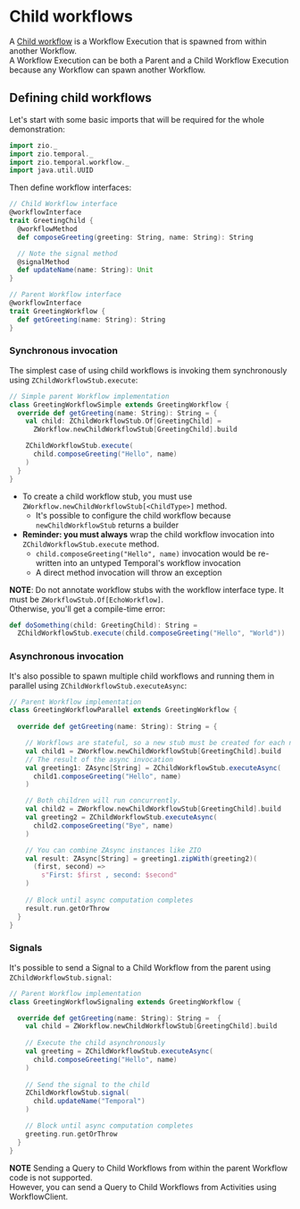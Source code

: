 # Child workflows
A [Child workflow](https://docs.temporal.io/workflows#child-workflow) is a Workflow Execution that is spawned from within another Workflow.  
A Workflow Execution can be both a Parent and a Child Workflow Execution because any Workflow can spawn another Workflow.  

## Defining child workflows

Let's start with some basic imports that will be required for the whole demonstration:

```scala mdoc:silent
import zio._
import zio.temporal._
import zio.temporal.workflow._
import java.util.UUID
```

Then define workflow interfaces:

```scala mdoc:silent
// Child Workflow interface
@workflowInterface
trait GreetingChild {
  @workflowMethod
  def composeGreeting(greeting: String, name: String): String

  // Note the signal method
  @signalMethod
  def updateName(name: String): Unit
}

// Parent Workflow interface
@workflowInterface
trait GreetingWorkflow {
  def getGreeting(name: String): String
}
```

### Synchronous invocation

The simplest case of using child workflows is invoking them synchronously using `ZChildWorkflowStub.execute`:
```scala mdoc:silent
// Simple parent Workflow implementation
class GreetingWorkflowSimple extends GreetingWorkflow {
  override def getGreeting(name: String): String = {
    val child: ZChildWorkflowStub.Of[GreetingChild] = 
      ZWorkflow.newChildWorkflowStub[GreetingChild].build

    ZChildWorkflowStub.execute(
      child.composeGreeting("Hello", name)
    )
  }
}
```

- To create a child workflow stub, you must use `ZWorkflow.newChildWorkflowStub[<ChildType>]` method.
  - It's possible to configure the child workflow because `newChildWorkflowStub` returns a builder
- **Reminder: you must always** wrap the child workflow invocation into `ZChildWorkflowStub.execute` method.
    - `child.composeGreeting("Hello", name)` invocation would be re-written into an untyped Temporal's workflow invocation
    - A direct method invocation will throw an exception

**NOTE**: Do not annotate workflow stubs with the workflow interface type. It must be `ZWorkflowStub.Of[EchoWorkflow]`.  
Otherwise, you'll get a compile-time error:

```scala mdoc:fail
def doSomething(child: GreetingChild): String =
  ZChildWorkflowStub.execute(child.composeGreeting("Hello", "World"))
```

### Asynchronous invocation
It's also possible to spawn multiple child workflows and running them in parallel using `ZChildWorkflowStub.executeAsync`:

```scala mdoc:silent
// Parent Workflow implementation
class GreetingWorkflowParallel extends GreetingWorkflow {
  
  override def getGreeting(name: String): String = {

    // Workflows are stateful, so a new stub must be created for each new child.
    val child1 = ZWorkflow.newChildWorkflowStub[GreetingChild].build
    // The result of the async invocation
    val greeting1: ZAsync[String] = ZChildWorkflowStub.executeAsync(
      child1.composeGreeting("Hello", name)
    )

    // Both children will run concurrently.
    val child2 = ZWorkflow.newChildWorkflowStub[GreetingChild].build
    val greeting2 = ZChildWorkflowStub.executeAsync(
      child2.composeGreeting("Bye", name)
    )

    // You can combine ZAsync instances like ZIO
    val result: ZAsync[String] = greeting1.zipWith(greeting2)(
      (first, second) =>
        s"First: $first , second: $second"
    )
    
    // Block until async computation completes
    result.run.getOrThrow
  }
}
```
### Signals
It's possible to send a Signal to a Child Workflow from the parent using `ZChildWorkflowStub.signal`:
```scala mdoc:silent
// Parent Workflow implementation
class GreetingWorkflowSignaling extends GreetingWorkflow {

  override def getGreeting(name: String): String =  {
    val child = ZWorkflow.newChildWorkflowStub[GreetingChild].build
    
    // Execute the child asynchronously
    val greeting = ZChildWorkflowStub.executeAsync(
      child.composeGreeting("Hello", name)
    )
    
    // Send the signal to the child
    ZChildWorkflowStub.signal(
      child.updateName("Temporal")
    )

    // Block until async computation completes
    greeting.run.getOrThrow
  }
}
```

**NOTE** Sending a Query to Child Workflows from within the parent Workflow code is not supported.  
However, you can send a Query to Child Workflows from Activities using WorkflowClient.